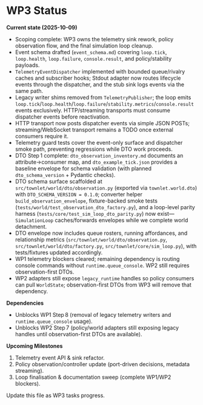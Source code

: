 # WP3 Status

**Current state (2025-10-09)**
- Scoping complete: WP3 owns the telemetry sink rework, policy observation flow, and the final simulation loop cleanup.
- Event schema drafted (`event_schema.md`) covering `loop.tick`, `loop.health`, `loop.failure`, `console.result`, and policy/stability payloads.
- `TelemetryEventDispatcher` implemented with bounded queue/rivalry caches and subscriber hooks; Stdout adapter now routes lifecycle events through the dispatcher, and the stub sink logs events via the same path.
- Legacy writer shims removed from `TelemetryPublisher`; the loop emits `loop.tick`/`loop.health`/`loop.failure`/`stability.metrics`/`console.result` events exclusively. HTTP/streaming transports must consume dispatcher events before reactivation.
- HTTP transport now posts dispatcher events via simple JSON POSTs; streaming/WebSocket transport remains a TODO once external consumers require it.
- Telemetry guard tests cover the event-only surface and dispatcher smoke path, preventing regressions while DTO work proceeds.
- DTO Step 1 complete: `dto_observation_inventory.md` documents an attribute→consumer map, and `dto_example_tick.json` provides a baseline envelope for schema validation (with planned `dto_schema_version` + Pydantic checks).
- DTO schema surface scaffolded at `src/townlet/world/dto/observation.py` (exported via `townlet.world.dto`) with `DTO_SCHEMA_VERSION = 0.1.0`; converter helper `build_observation_envelope`, fixture-backed smoke tests (`tests/world/test_observation_dto_factory.py`), and a loop-level parity harness (`tests/core/test_sim_loop_dto_parity.py`) now exist—`SimulationLoop` caches/forwards envelopes while we complete world detachment.
- DTO envelope now includes queue rosters, running affordances, and relationship metrics (`src/townlet/world/dto/observation.py`, `src/townlet/world/dto/factory.py`, `src/townlet/core/sim_loop.py`), with tests/fixtures updated accordingly.
- WP1 telemetry blockers cleared; remaining dependency is routing console commands without `runtime.queue_console`. WP2 still requires observation-first DTOs.
- WP2 adapters still expose `legacy_runtime` handles so policy consumers can pull `WorldState`; observation-first DTOs from WP3 will remove that dependency.

**Dependencies**
- Unblocks WP1 Step 8 (removal of legacy telemetry writers and `runtime.queue_console` usage).
- Unblocks WP2 Step 7 (policy/world adapters still exposing legacy handles until observation-first DTOs are available).

**Upcoming Milestones**
1. Telemetry event API & sink refactor.
2. Policy observation/controller update (port-driven decisions, metadata streaming).
3. Loop finalisation & documentation sweep (complete WP1/WP2 blockers).

Update this file as WP3 tasks progress.
